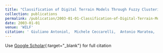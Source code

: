 ```yaml
---
title: "Classification of Digital Terrain Models Through Fuzzy Clustering: An Application"
collection: publications
permalink: /publication/2003-01-01-Classification-of-Digital-Terrain-Models-Through-Fuzzy-Clustering-An-Application
date: 2003-01-01
venue: 'WILF'
citation: ' Giuliano Antoniol,  Michele Ceccarelli,  Antonio Maratea,  F. Russo, &quot;Classification of Digital Terrain Models Through Fuzzy Clustering: An Application.&quot; WILF, 2003.'
---
```

Use [Google Scholar](https://scholar.google.com/scholar?q=Classification+of+Digital+Terrain+Models+Through+Fuzzy+Clustering:+An+Application){:target="_blank"} for full citation